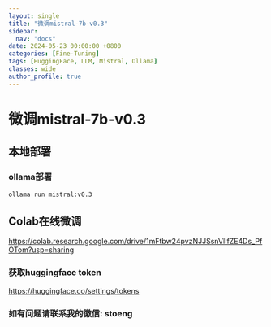 ```yaml
---
layout: single
title: "微调mistral-7b-v0.3"
sidebar:
  nav: "docs"
date: 2024-05-23 00:00:00 +0800
categories: [Fine-Tuning]
tags: [HuggingFace, LLM, Mistral, Ollama]
classes: wide
author_profile: true
---
```


#  微调mistral-7b-v0.3 

##  本地部署 

###  ollama部署 
    
    
    ollama run mistral:v0.3

##  Colab在线微调 

[ https://colab.research.google.com/drive/1mFtbw24pvzNJJSsnVlIfZE4Ds_PfOTom?usp=sharing ](<https://colab.research.google.com/drive/1mFtbw24pvzNJJSsnVlIfZE4Ds_PfOTom?usp=sharing>)

###  获取huggingface token 

[ https://huggingface.co/settings/tokens ](<https://huggingface.co/settings/tokens>)

###  如有问题请联系我的徽信: stoeng 
